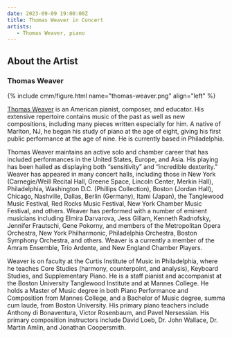 ```yaml
---
date: 2023-09-09 19:00:00Z
title: Thomas Weaver in Concert
artists: 
   - Thomas Weaver, piano
---
```



## About the Artist

### Thomas Weaver

{% include cmm/figure.html name="thomas-weaver.png" align="left" %}

[Thomas Weaver](https://www.thomaseweaver.com) is an American pianist, composer, and
educator. His extensive repertoire contains music of the past as well as new compositions,
including many pieces written especially for him. A native of Marlton, NJ, he began his
study of piano at the age of eight, giving his first public performance at the age of nine.
He is currently based in Philadelphia.

Thomas Weaver maintains an active solo and chamber career that has included performances in
the United States, Europe, and Asia.  His playing has been hailed as displaying both
“sensitivity” and “incredible dexterity.”  Weaver has appeared in many concert halls,
including those in  New York (Carnegie/Weill Recital Hall, Greene Space, Lincoln Center,
Merkin Hall), Philadelphia, Washington D.C. (Phillips Collection), Boston (Jordan Hall),
Chicago, Nashville, Dallas, Berlin (Germany), Itami (Japan), the Tanglewood Music Festival,
Red Rocks Music Festival, New York Chamber Music Festival, and others.  Weaver has performed
with a number of eminent musicians including Elmira Darvarova, Jess Gillam, Kenneth
Radnofsky, Jennifer Frautschi, Gene Pokorny, and members of the Metropolitan Opera
Orchestra, New York Philharmonic, Philadelphia Orchestra, Boston Symphony Orchestra, and
others.  Weaver is a currently a member of the Amram Ensemble, Trio Ardente, and New England
Chamber Players.

Weaver is on faculty at the Curtis Institute of Music in Philadelphia, where he teaches Core
Studies (harmony, counterpoint, and analysis), Keyboard Studies, and Supplementary Piano. He
is a staff pianist and accompanist at the Boston University Tanglewood Institute and at
Mannes College. He holds a Master of Music degree in both Piano Performance and Composition
from Mannes College, and a Bachelor of Music degree, summa cum laude, from Boston
University. His primary piano teachers include Anthony di Bonaventura, Victor Rosenbaum, and
Pavel Nersessian. His primary composition instructors include David Loeb, Dr. John Wallace,
Dr. Martin Amlin, and Jonathan Coopersmith.
